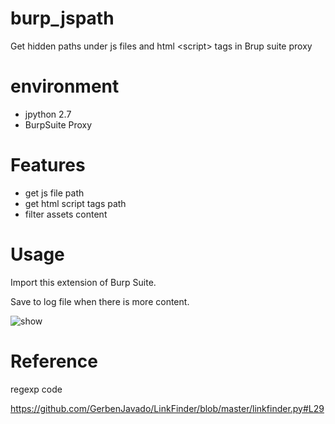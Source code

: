 # burp_jspath

Get hidden paths under js files and html \<script\> tags in Brup suite proxy

# environment

- jpython 2.7
- BurpSuite Proxy

# Features

- get js file path
- get html script tags path
- filter assets content

# Usage

Import this extension of Burp Suite.

Save to log file when there is more content.

![show](https://github.com/j1anFen/burp_jspath/blob/master/show.png)

# Reference

regexp code

https://github.com/GerbenJavado/LinkFinder/blob/master/linkfinder.py#L29
